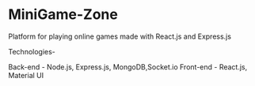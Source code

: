 # MiniGame-Zone
Platform for playing online games made with React.js and Express.js


Technologies-

Back-end - Node.js, Express.js, MongoDB,Socket.io
Front-end - React.js, Material UI
